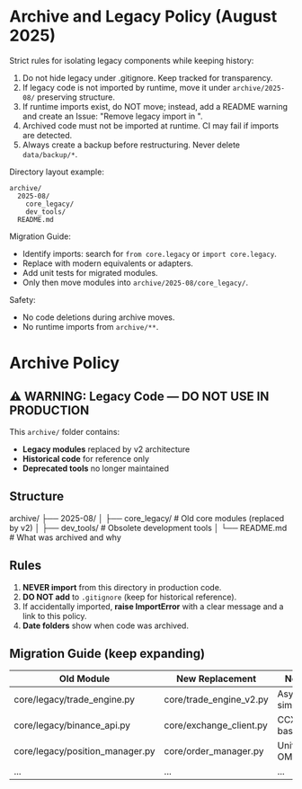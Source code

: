 # Archive and Legacy Policy (August 2025)

Strict rules for isolating legacy components while keeping history:

1) Do not hide legacy under .gitignore. Keep tracked for transparency.
2) If legacy code is not imported by runtime, move it under `archive/2025-08/` preserving structure.
3) If runtime imports exist, do NOT move; instead, add a README warning and create an Issue: "Remove legacy import in <module>".
4) Archived code must not be imported at runtime. CI may fail if imports are detected.
5) Always create a backup before restructuring. Never delete `data/backup/*`.

Directory layout example:

```
archive/
  2025-08/
    core_legacy/
    dev_tools/
  README.md
```

Migration Guide:
- Identify imports: search for `from core.legacy` or `import core.legacy`.
- Replace with modern equivalents or adapters.
- Add unit tests for migrated modules.
- Only then move modules into `archive/2025-08/core_legacy/`.

Safety:
- No code deletions during archive moves.
- No runtime imports from `archive/**`.


# Archive Policy

## ⚠️ WARNING: Legacy Code — DO NOT USE IN PRODUCTION

This `archive/` folder contains:
- **Legacy modules** replaced by v2 architecture
- **Historical code** for reference only
- **Deprecated tools** no longer maintained

## Structure
archive/
├── 2025-08/
│   ├── core_legacy/      # Old core modules (replaced by v2)
│   ├── dev_tools/        # Obsolete development tools
│   └── README.md         # What was archived and why

## Rules
1. **NEVER import** from this directory in production code.
2. **DO NOT add** to `.gitignore` (keep for historical reference).
3. If accidentally imported, **raise ImportError** with a clear message and a link to this policy.
4. **Date folders** show when code was archived.

## Migration Guide (keep expanding)
| Old Module                        | New Replacement              | Notes                  |
|----------------------------------|------------------------------|------------------------|
| core/legacy/trade_engine.py      | core/trade_engine_v2.py      | Async, simplified      |
| core/legacy/binance_api.py       | core/exchange_client.py      | CCXT-based             |
| core/legacy/position_manager.py  | core/order_manager.py        | Unified OMS            |
| ...                              | ...                          | ...                    |
